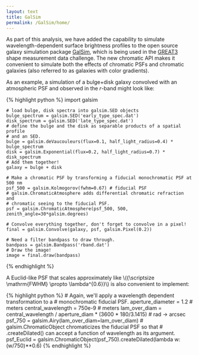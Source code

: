 ```yaml
---
layout: text
title: GalSim
permalink: /GalSim/home/
---
```


As part of this analysis, we have added the capability to simulate wavelength-dependent surface brightness profiles to the open source galaxy simulation package [GalSim](https://github.com/GalSim-developers/GalSim), which is being used in the [GREAT3](http://www.great3challenge.info) shape measurement data challenge.  The new chromatic API makes it convenient to simulate both the effects of chromatic PSFs and chromatic galaxies (also referred to as galaxies with color gradients).

As an example, a simulation of a bulge+disk galaxy convolved with an atmospheric PSF and observed in the _r_-band might look like:

{% highlight python %}
    import galsim

    # load bulge, disk spectra into galsim.SED objects
    bulge_spectrum = galsim.SED('early_type_spec.dat')
    disk_spectrum = galsim.SED('late_type_spec.dat')
    # define the bulge and the disk as separable products of a spatial profile
    # and an SED.
    bulge = galsim.deVaucouleurs(flux=0.1, half_light_radius=0.4) * bulge_spectrum
    disk = galsim.Exponential(flux=0.2, half_light_radius=0.7) * disk_spectrum
    # Add them together!
    galaxy = bulge + disk

    # Make a chromatic PSF by transforming a fiducial monochromatic PSF at 500 nm
    psf_500 = galsim.Kolmogorov(fwhm=0.67) # fiducial PSF
    # galsim.ChromaticAtmosphere adds differential chromatic refraction and
    # chromatic seeing to the fiducial PSF.
    psf = galsim.ChromaticAtmosphere(psf_500, 500, zenith_angle=30*galsim.degrees)

    # Convolve everything together, don't forget to convolve in a pixel!
    final = galsim.Convolve(galaxy, psf, galsim.Pixel(0.2))

    # Need a filter bandpass to draw through.
    bandpass = galsim.Bandpass('rband.dat')
    # Draw the image!
    image = final.draw(bandpass)
{% endhighlight %}

A Euclid-like PSF that scales approximately like \\({\scriptsize \mathrm{FWHM} \propto \lambda^{0.6}}\\) is also convenient to implement:

{% highlight python %}
    # Again, we'll apply a wavelength dependent transformation to a
    # monochromatic fiducial PSF.
    aperture_diameter = 1.2 # meters
    central_wavelength = 750e-9 # meters
    lam_over_diam = central_wavelength / aperture_diam * (3600 * 180/3.1415) # rad -> arcsec
    psf_750 = galsim.Airy(lam_over_diam=lam_over_diam)
    # galsim.ChromaticObject chromaticizes the fiducial PSF so that
    # .createDilated() can accept a function of wavelength as its argument.
    psf_Euclid = galsim.ChromaticObject(psf_750).createDilated(lambda w: (w/750)**0.6)
{% endhighlight %}
